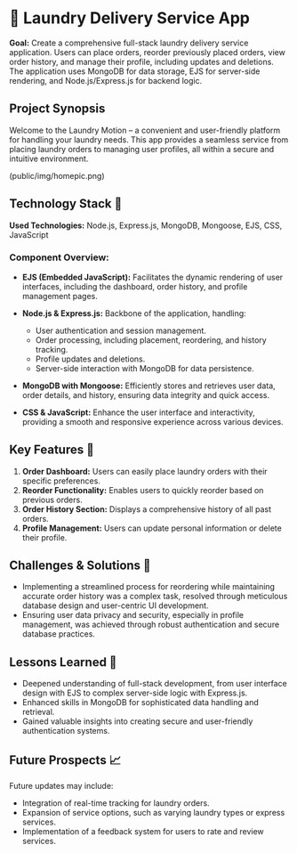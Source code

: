 # 🧺 Laundry Delivery Service App

**Goal:** Create a comprehensive full-stack laundry delivery service application. Users can place orders, reorder previously placed orders, view order history, and manage their profile, including updates and deletions. The application uses MongoDB for data storage, EJS for server-side rendering, and Node.js/Express.js for backend logic.

## Project Synopsis

Welcome to the Laundry Motion – a convenient and user-friendly platform for handling your laundry needs. This app provides a seamless service from placing laundry orders to managing user profiles, all within a secure and intuitive environment.

(public/img/homepic.png)

## Technology Stack 🚀

**Used Technologies:** Node.js, Express.js, MongoDB, Mongoose, EJS, CSS, JavaScript

### Component Overview:

- **EJS (Embedded JavaScript):** Facilitates the dynamic rendering of user interfaces, including the dashboard, order history, and profile management pages.
  
- **Node.js & Express.js:** Backbone of the application, handling:
  - User authentication and session management.
  - Order processing, including placement, reordering, and history tracking.
  - Profile updates and deletions.
  - Server-side interaction with MongoDB for data persistence.
  
- **MongoDB with Mongoose:** Efficiently stores and retrieves user data, order details, and history, ensuring data integrity and quick access.

- **CSS & JavaScript:** Enhance the user interface and interactivity, providing a smooth and responsive experience across various devices.

## Key Features 🔑

1. **Order Dashboard:** Users can easily place laundry orders with their specific preferences.
2. **Reorder Functionality:** Enables users to quickly reorder based on previous orders.
3. **Order History Section:** Displays a comprehensive history of all past orders.
4. **Profile Management:** Users can update personal information or delete their profile.

## Challenges & Solutions 🌟

- Implementing a streamlined process for reordering while maintaining accurate order history was a complex task, resolved through meticulous database design and user-centric UI development.
- Ensuring user data privacy and security, especially in profile management, was achieved through robust authentication and secure database practices.

## Lessons Learned 📘

- Deepened understanding of full-stack development, from user interface design with EJS to complex server-side logic with Express.js.
- Enhanced skills in MongoDB for sophisticated data handling and retrieval.
- Gained valuable insights into creating secure and user-friendly authentication systems.

## Future Prospects 📈

Future updates may include:

- Integration of real-time tracking for laundry orders.
- Expansion of service options, such as varying laundry types or express services.
- Implementation of a feedback system for users to rate and review services.

